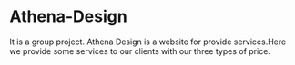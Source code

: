 # Athena-Design

It is a group project. Athena Design is a website for provide services.Here we provide some services to our clients with our three types of price.
